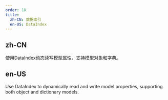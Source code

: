 ```yaml
---
order: 18
title:
  zh-CN: 数据索引
  en-US: DataIndex
---
```


## zh-CN

使用DataIndex动态读写模型属性，支持模型对象和字典。

## en-US

Use DataIndex to dynamically read and write model properties, supporting both object and dictionary models.